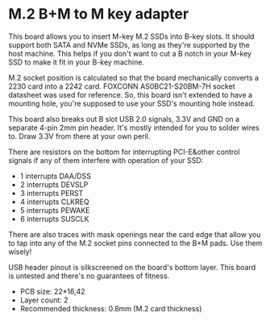 # M.2 B+M to M key adapter

This board allows you to insert M-key M.2 SSDs into B-key slots.
It should support both SATA and NVMe SSDs, as long as they're supported
by the host machine. This helps if you don't want to cut a B notch
in your M-key SSD to make it fit in your B-key machine.

M.2 socket position is calculated so that the board
mechanically converts a 2230 card into a 2242 card.
FOXCONN AS0BC21-S20BM-7H socket datasheet was used for reference.
So, this board isn't extended to have a mounting hole,
you're supposed to use your SSD's mounting hole instead.

This board also breaks out B slot USB 2.0 signals, 3.3V and GND
on a separate 4-pin 2mm pin header. It's mostly intended for you
to solder wires to. Draw 3.3V from there at your own peril.

There are resistors on the bottom for interrupting PCI-E&other control signals
if any of them interfere with operation of your SSD:

* 1 interrupts DAA/DSS
* 2 interrupts DEVSLP
* 3 interrupts PERST
* 4 interrupts CLKREQ
* 5 interrupts PEWAKE
* 6 interrupts SUSCLK

There are also traces with mask openings near the card edge that allow you
to tap into any of the M.2 socket pins connected to the B+M pads. Use them wisely!

USB header pinout is silkscreened on the board's bottom layer.
This board is untested and there's no guarantees of fitness.

- PCB size: 22*16,42
- Layer count: 2
- Recommended thickness: 0.8mm (M.2 card thickness)

